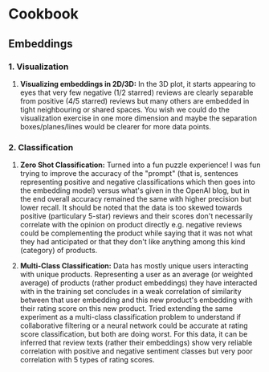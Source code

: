 # Cookbook

## Embeddings

### 1. Visualization

1. **Visualizing embeddings in 2D/3D:** In the 3D plot, it starts appearing to eyes that very few negative (1/2 starred) reviews are clearly separable from positive (4/5 starred) reviews but many others are embedded in tight neighbouring or shared spaces. You wish we could do the visualization exercise in one more dimension and maybe the separation boxes/planes/lines would be clearer for more data points.

### 2. Classification

1. **Zero Shot Classification:** Turned into a fun puzzle experience! I was fun trying to improve the accuracy of the "prompt" (that is, sentences representing positive and negative classifications which then goes into the embedding model) versus what's given in the OpenAI blog, but in the end overall accuracy remained the same with higher precision but lower recall. It should be noted that the data is too skewed towards positive (particulary 5-star) reviews and their scores don't necessarily correlate with the opinion on product directly e.g. negative reviews could be complementing the product while saying that it was not what they had anticipated or that they don't like anything among this kind (category) of products.

2. **Multi-Class Classification:** Data has mostly unique users interacting with unique products. Representing a user as an average (or weighted average) of products (rather product embeddings) they have interacted with in the training set concludes in a weak correlation of similarity between that user embedding and this new product's embedding with their rating score on this new product. Tried extending the same experiment as a multi-class classification problem to understand if collaborative filtering or a neural network could be accurate at rating score classification, but both are doing worst. For this data, it can be inferred that review texts (rather their embeddings) show very reliable correlation with positive and negative sentiment classes but very poor correlation with 5 types of rating scores.
